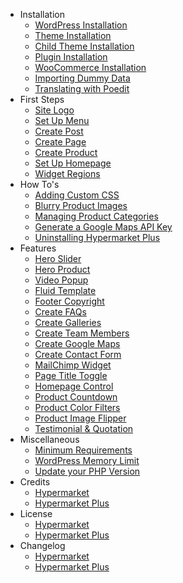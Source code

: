 - Installation
  - [WordPress Installation](wordpress-installation.md)
  - [Theme Installation](install-hypermarket-wordpress-theme.md)
  - [Child Theme Installation](install-hypermarket-wordpress-child-theme.md)
  - [Plugin Installation](install-hypermarket-plus-plugin.md)
  - [WooCommerce Installation](installing-woocommerce.md)
  - [Importing Dummy Data](import-hypermarket-dummy-data.md)
  - [Translating with Poedit](translating-with-poedit.md)
- First Steps
  - [Site Logo](upload-site-logo.md)
  - [Set Up Menu](setup-menu.md)
  - [Create Post](create-post.md)
  - [Create Page](create-page.md)
  - [Create Product](create-product.md)
  - [Set Up Homepage](setup-homepage-template.md)
  - [Widget Regions](widget-regions.md)
- How To's
  - [Adding Custom CSS](add-custom-css.md)
  - [Blurry Product Images](blurry-product-images.md)
  - [Managing Product Categories](managing-product-categories.md)
  - [Generate a Google Maps API Key](generate-google-maps-api-key.md)
  - [Uninstalling Hypermarket Plus](uninstalling-hypermarket-plus.md)
- Features
  - [Hero Slider](hero-slider.md)
  - [Hero Product](hero-product.md)
  - [Video Popup](video-popup.md)
  - [Fluid Template](fluid-template.md)
  - [Footer Copyright](update-footer-copyright.md)
  - [Create FAQs](create-faq.md)
  - [Create Galleries](create-galleries.md)
  - [Create Team Members](create-team-members.md)
  - [Create Google Maps](create-google-maps.md)
  - [Create Contact Form](create-contact-form.md)
  - [MailChimp Widget](mailchimp-widget.md)
  - [Page Title Toggle](page-title-toggle.md)
  - [Homepage Control](homepage-control.md)
  - [Product Countdown](product-countdown.md)
  - [Product Color Filters](product-color-filters.md)
  - [Product Image Flipper](product-image-flipper.md)
  - [Testimonial & Quotation](testimonial-quotation.md)
- Miscellaneous
  - [Minimum Requirements](minimum-requirements.md)
  - [WordPress Memory Limit](wp-memory-limit.md)
  - [Update your PHP Version](update-php-version.md)
- Credits
  - [Hypermarket](hypermarket-wordpress-theme-credits.md)
  - [Hypermarket Plus](hypermarket-plus-plugin-credits.md)
- License
  - [Hypermarket](hypermarket-wordpress-theme-license.md)
  - [Hypermarket Plus](hypermarket-plus-plugin-license.md)
- Changelog
  - [Hypermarket](hypermarket-wordpress-theme-changelog.md)
  - [Hypermarket Plus](hypermarket-plus-plugin-changelog.md)
  
